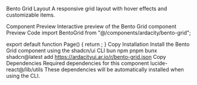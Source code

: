 Bento Grid
Layout
A responsive grid layout with hover effects and customizable items.

Component Preview
Interactive preview of the Bento Grid component
Preview
Code
import BentoGrid from "@/components/ardacity/bento-grid";

export default function Page() {
  return <BentoGrid />;
}
Copy
Installation
Install the Bento Grid component using the shadcn/ui CLI
bun
npm
pnpm
bunx shadcn@latest add https://ardacityui.ar.io/r/bento-grid.json
Copy
Dependencies
Required dependencies for this component
lucide-react@/lib/utils
These dependencies will be automatically installed when using the CLI.